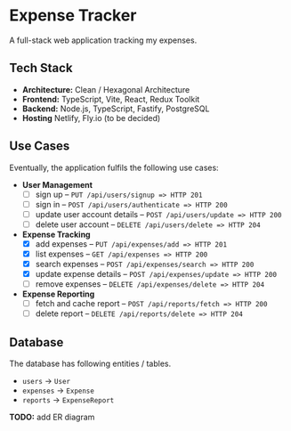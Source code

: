 # Expense Tracker

A full-stack web application tracking my expenses.

## Tech Stack

-   **Architecture:** Clean / Hexagonal Architecture
-   **Frontend:** TypeScript, Vite, React, Redux Toolkit
-   **Backend:** Node.js, TypeScript, Fastify, PostgreSQL
-   **Hosting** Netlify, Fly.io (to be decided)

## Use Cases

Eventually, the application fulfils the following use cases:

-   **User Management**
    -   [ ] sign up – `PUT /api/users/signup => HTTP 201`
    -   [ ] sign in – `POST /api/users/authenticate => HTTP 200`
    -   [ ] update user account details – `POST /api/users/update => HTTP 200`
    -   [ ] delete user account – `DELETE /api/users/delete => HTTP 204`
-   **Expense Tracking**
    -   [x] add expenses – `PUT /api/expenses/add => HTTP 201`
    -   [x] list expenses – `GET /api/expenses => HTTP 200`
    -   [x] search expenses – `POST /api/expenses/search => HTTP 200`
    -   [x] update expense details – `POST /api/expenses/update => HTTP 200`
    -   [ ] remove expenses – `DELETE /api/expenses/delete => HTTP 204`
-   **Expense Reporting**
    -   [ ] fetch and cache report – `POST /api/reports/fetch => HTTP 200`
    -   [ ] delete report – `DELETE /api/reports/delete => HTTP 204`

## Database

The database has following entities / tables.

-   `users` -> `User`
-   `expenses` -> `Expense`
-   `reports` -> `ExpenseReport`

**TODO:** add ER diagram
